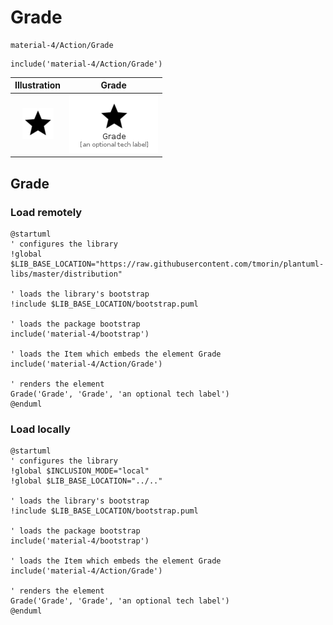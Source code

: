 # Grade


```text
material-4/Action/Grade
```

```text
include('material-4/Action/Grade')
```



| Illustration | Grade |
| :---: | :---: |
| ![illustration for Illustration](../../material-4/Action/Grade.png) | ![illustration for Grade](../../material-4/Action/Grade.Local.png) |




## Grade

### Load remotely
```plantuml
@startuml
' configures the library
!global $LIB_BASE_LOCATION="https://raw.githubusercontent.com/tmorin/plantuml-libs/master/distribution"

' loads the library's bootstrap
!include $LIB_BASE_LOCATION/bootstrap.puml

' loads the package bootstrap
include('material-4/bootstrap')

' loads the Item which embeds the element Grade
include('material-4/Action/Grade')

' renders the element
Grade('Grade', 'Grade', 'an optional tech label')
@enduml
```

### Load locally
```plantuml
@startuml
' configures the library
!global $INCLUSION_MODE="local"
!global $LIB_BASE_LOCATION="../.."

' loads the library's bootstrap
!include $LIB_BASE_LOCATION/bootstrap.puml

' loads the package bootstrap
include('material-4/bootstrap')

' loads the Item which embeds the element Grade
include('material-4/Action/Grade')

' renders the element
Grade('Grade', 'Grade', 'an optional tech label')
@enduml
```

